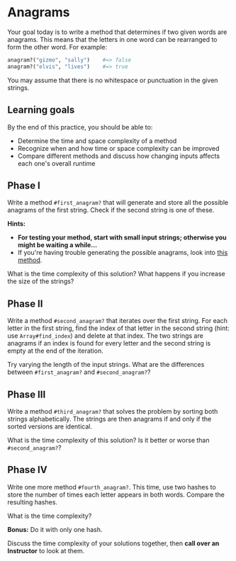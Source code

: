 # Anagrams

Your goal today is to write a method that determines if two given words are
anagrams. This means that the letters in one word can be rearranged to form the
other word. For example:

```ruby
anagram?("gizmo", "sally")    #=> false
anagram?("elvis", "lives")    #=> true
```

You may assume that there is no whitespace or punctuation in the given strings.

## Learning goals

By the end of this practice, you should be able to:

* Determine the time and space complexity of a method
* Recognize when and how time or space complexity can be improved
* Compare different methods and discuss how changing inputs affects each one's
overall runtime

## Phase I

Write a method `#first_anagram?` that will generate and store all the possible
anagrams of the first string. Check if the second string is one of these.

**Hints:**

* **For testing your method, start with small input strings; otherwise you might
  be waiting a while...**
* If you're having trouble generating the possible anagrams, look into
[this method][array-permutation-docs].

What is the time complexity of this solution? What happens if you increase the
size of the strings?

## Phase II

Write a method `#second_anagram?` that iterates over the first string. For each
letter in the first string, find the index of that letter in the second string
(hint: use `Array#find_index`) and delete at that index. The two strings are
anagrams if an index is found for every letter and the second string is empty at
the end of the iteration.

Try varying the length of the input strings. What are the differences between
`#first_anagram?` and `#second_anagram?`?

## Phase III

Write a method `#third_anagram?` that solves the problem by sorting both strings
alphabetically. The strings are then anagrams if and only if the sorted versions
are identical.

What is the time complexity of this solution? Is it better or worse than
`#second_anagram?`?

## Phase IV

Write one more method `#fourth_anagram?`. This time, use two hashes to store the
number of times each letter appears in both words. Compare the resulting hashes.

What is the time complexity?

**Bonus:** Do it with only one hash.

Discuss the time complexity of your solutions together, then **call over an
Instructor** to look at them.

[array-permutation-docs]: http://ruby-doc.org/core-2.2.3/Array.html#method-i-permutation